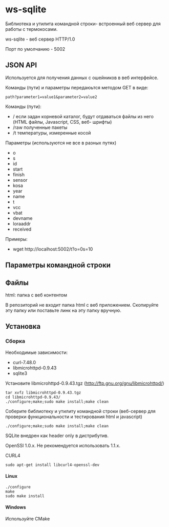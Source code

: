 # ws-sqlite


Библиотека и утилита командной строки- встроенный веб сервер для работы с термокосами.

ws-sqlite - веб сервер HTTP/1.0 

Порт по умолчанию - 5002


## JSON API

Используется для получения данных с ошейников в веб интерфейсе.

Команды (пути) и параметры передаюьтся методом GET в виде:

``` 
path?parameter1=value1&parameter2=value2
```

Команды (пути): 	

- /	если задан корневой каталог, будут отдаваться файлы из него (HTML файлы, Javascript, CSS, веб- шрифты)
- /raw полученные пакеты
- /t температуры, измеренные косой

Параметры (используются не все в разных путях)

- o
- s
- id
- start
- finish
- sensor
- kosa
- year
- name
- t
- vcc
- vbat
- devname
- loraaddr
- received

Примеры:

- wget http://localhost:5002/t?o=0s=10


## Параметры командной строки

## Файлы


html: папка с веб контентом

В репозиторий не входит папка html с веб приложением. Скопируйте эту папку или поставьте линк на эту папку вручную.

## Установка

### Сборка

Необходимые зависимости:

- curl-7.48.0 
- libmicrohttpd-0.9.43 
- sqlite3

Установите libmicrohttpd-0.9.43.tgz (http://ftp.gnu.org/gnu/libmicrohttpd/)

```
tar xvfz libmicrohttpd-0.9.43.tgz
cd libmicrohttpd-0.9.43/
./configure;make;sudo make install;make clean
```

Соберите библиотеку и утилиту командной строки (веб-сервер для проверки функциональности и тестирования html и javascript)
```
./configure;make;sudo make install;make clean
```

SQLite внедрен как header only в дистрибутив.

OpenSSl 1.0.x. Не рекомендуется использовать 1.1.x. 

CURL4

```
sudo apt-get install libcurl4-openssl-dev
```

#### Linux


```
./configure
make
sudo make install
```

#### Windows

Используйте CMake


